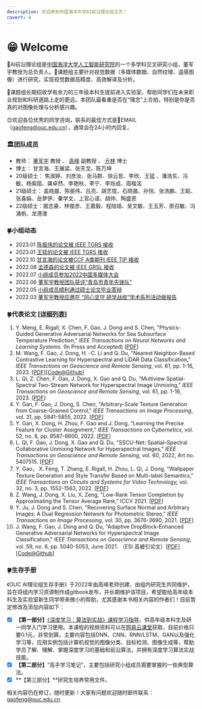 ```yaml
---
description: 欢迎来到中国海洋大学AI前沿理论组主页！
coverY: 0
---
```


# 😁 Welcome

🎯AI前沿理论组是[中国海洋大学人工智能研究院](https://ai-ouc.cn)的一个多学科交叉研究小组，董军宇教授为总负责人。🚀课题组主要针对视觉数据（多媒体数据、自然纹理、遥感图像）进行研究，实现视觉数据高精度、高效解译及分析。

🙋课题组长期招收学有余力的三年级本科生提前进入实验室，帮助同学们在未来职业规划和科研道路上走的更远。本团队最看重是否在“理念”上合拍，特别是你是否真的对图像处理与分析感兴趣。&#x20;

😊欢迎各位优秀的同学咨询，联系的最佳方式是📩EMAIL（gaofeng@ouc.edu.cn），通常会在24小时内回复。

### 🏛️团队成员

* 教师： [董军宇](http://it.ouc.edu.cn/djy) 教授 、 [高峰](http://it.ouc.edu.cn/gf) 副教授 、 [亓林](http://it.ouc.edu.cn/ql2) 博士
* 博士： 甘言海、王展梁、张天戈、陈万坤
* 20级硕士： 焦淑婷、刘彦汝、张马群、徐云哲、李欣、王猛 、潘浩东、冯敏、杨紫陌、龚卓然、李艳秋、李宁、李烁成、周楷洺
* 21级硕士： 盖晓晨、陈振伟、吕亮、胡艺锟、石晓晨、孙悦、张浩鹏、王聪、张喜娟、岳梦伊、秦学文、上官心语、胡帅、陶盛恩
* 22级硕士：姬志豪、林俊彦、王嘉毅、程陆瑶、吴文敏、王玉芳、房召敏、冯涌帆、龙港澳

### 🍀小组动态

* 2023.01 [陈振伟的论文被 IEEE TGRS 接收](http://ai-ouc.cn/news/20230113.html)
* 2023.01 [王猛的论文被 IEEE TGRS 接收](http://ai-ouc.cn/news/20230106.html)
* 2022.10 [甘言海的论文被CCF A类期刊 IEEE TIP 接收](http://ai-ouc.cn/news/20221001.html)
* 2022.08 [孟德森的论文被 IEEE GRSL 接收](http://ai-ouc.cn/news/20220813.html)
* 2022.07 [小组成员参加2022中国多媒体大会](http://ai-ouc.cn/news/20220723.html)
* 2022.06 [董军宇教授团队获评“青岛市青年先锋队”](http://ai-ouc.cn/news/20220623.html)
* 2022.05 [小组成员顺利通过硕士论文毕业答辩](https://blog.csdn.net/gaopursuit/article/details/124792047)
* 2022.03 [董军宇教授应邀在 “同心坚守 研学战疫”学术系列活动做报告](https://blog.csdn.net/gaopursuit/article/details/124792030)

### 🍀代表论文 \[[详细列表](readme/lun-wen-cheng-guo.md)]

1. Y. Meng, E. Rigall, X. Chen, F. Gao, J. Dong and S. Chen, "Physics-Guided Generative Adversarial Networks for Sea Subsurface Temperature Prediction," _IEEE Transactions on Neural Networks and Learning Systems_. (In Press and Accepted) \[[PDF](https://ieeexplore.ieee.org/document/9610615)]
2. M. Wang, F. Gao, J. Dong, H. -C. Li and Q. Du, "Nearest Neighbor-Based Contrastive Learning for Hyperspectral and LiDAR Data Classification," _IEEE Transactions on Geoscience and Remote Sensing_, vol. 61, pp. 1-16, 2023. \[[PDF](https://ieeexplore.ieee.org/document/10015054)]\[[Code@Github](https://github.com/summitgao/NNCNet)]
3. L. Qi, Z. Chen, F. Gao, J. Dong, X. Gao and Q. Du, "Multiview Spatial-Spectral Two-Stream Network for Hyperspectral Image Unmixing," _IEEE Transactions on Geoscience and Remote Sensing_, vol. 61, pp. 1-16, 2023. \[[PDF](https://ieeexplore.ieee.org/document/10018370)]
4. Y. Gan, F. Gao, J. Dong, S. Chen, "Arbitrary-Scale Texture Generation from Coarse-Grained Control," _IEEE Transactions on Image Processing_, vol. 31, pp. 5841-5855, 2022. \[[PDF](https://ieeexplore.ieee.org/document/9875113)]
5. Y. Gan, X. Dong, H. Zhou, F. Gao and J. Dong, “Learning the Precise Feature for Cluster Assignment,” _IEEE Transactions on Cybernetics_, vol. 52, no. 8, pp. 8587-8600, 2022. \[[PDF](https://ieeexplore.ieee.org/document/9457204)]
6. L. Qi, F. Gao, J. Dong, X. Gao and Q. Du, "SSCU-Net: Spatial–Spectral Collaborative Unmixing Network for Hyperspectral Images," _IEEE Transactions on Geoscience and Remote Sensing_, vol. 60, 2022, Art no. 5407515. \[[PDF](https://ieeexplore.ieee.org/document/9709843)]
7. Y. Gao， X. Feng, T. Zhang, E. Rigall, H. Zhou, L. Qi, J. Dong, "Wallpaper Texture Generation and Style Transfer Based on Multi-label Semantics," _IEEE Transactions on Circuits and Systems for Video Technology,_ vol. 32, no. 3, pp. 1552-1563, 2022. \[[PDF](https://ieeexplore.ieee.org/document/9427254)]
8. Z. Wang, J. Dong, X. Liu, X. Zeng, "Low-Rank Tensor Completion by Approximating the Tensor Average Rank," ICCV 2021. \[[PDF](https://openaccess.thecvf.com/content/ICCV2021/html/Wang\_Low-Rank\_Tensor\_Completion\_by\_Approximating\_the\_Tensor\_Average\_Rank\_ICCV\_2021\_paper.html)]
9. Y. Ju, J. Dong and S. Chen, "Recovering Surface Normal and Arbitrary Images: A Dual Regression Network for Photometric Stereo," _IEEE Transactions on Image Processing_, vol. 30, pp. 3676-3690, 2021. \[[PDF](https://ieeexplore.ieee.org/document/9376632/)]
10. J. Wang, F. Gao, J. Dong and Q. Du, "Adaptive DropBlock-Enhanced Generative Adversarial Networks for Hyperspectral Image Classification," _IEEE Transactions on Geoscience and Remote Sensing_, vol. 59, no. 6, pp. 5040-5053, June 2021. （ESI 高被引论文）\[[PDF](https://ieeexplore.ieee.org/document/9173809)]\[[Code@Github](https://github.com/summitgao/HC\_ADGAN)]

### 🍀生存手册

《OUC AI理论组生存手册》于2022年由高峰老师创建，由组内研究生共同维护，旨在将组内学习资源制作成gitbook发布，并长期维护该项目，希望能给高年级本科生及实验室新生同学带来微小的帮助，尤其感谢本书相关内容的作者们！目前暂定修改及添加内容如下：

* [x] **【第一部分】**[《深度学习：算法到实战》课程学习指导](learning\_guide/intro.md)，供高年级本科生及研一同学入门学习使用。本课程的视频资料可以在[网易云课堂](https://study.163.com/course/introduction/1006498024.htm?inLoc=ss\_ssjg\_qblb\_%E6%B7%B1%E5%BA%A6%E5%AD%A6%E4%B9%A0%EF%BC%9A%E7%AE%97%E6%B3%95%E5%88%B0%E5%AE%9E%E6%88%98)获取，目前价格只要0.1元，非常划算。主要内容包括DNN、CNN、RNN/LSTM、GAN以及强化学习等，应用实例包括计算机视觉的图像分类、目标检测、图像生成等，帮助学员了解、理解、掌握深度学习的基础和前沿算法，并拥有深度学习算法实战技能。
* [x] **【第二部分】**“高手学习笔记”，主要包括研究小组成员需要掌握的一些典型算法。
* [x] **【第三部分】**研究生培养常用文件。

相关内容仍在修订，随时更新！大家有问题欢迎随时邮件联系：gaofeng@ouc.edu.cn
